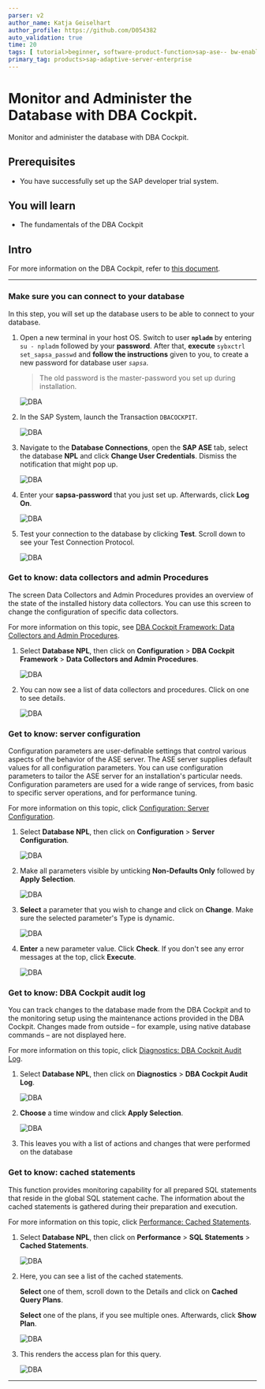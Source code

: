 ```yaml
---
parser: v2
author_name: Katja Geiselhart
author_profile: https://github.com/D054382
auto_validation: true
time: 20
tags: [ tutorial>beginner, software-product-function>sap-ase-- bw-enablement, software-product-function>sap-ase-- erp-enablement, software-product-function>sap-ase-- hadr-enablement]
primary_tag: products>sap-adaptive-server-enterprise
---
```


# Monitor and Administer the Database with DBA Cockpit.
<!-- description --> Monitor and administer the database with DBA Cockpit.

## Prerequisites
 - You have successfully set up the SAP developer trial system.

## You will learn
  - The fundamentals of the DBA Cockpit


## Intro
For more information on the DBA Cockpit, refer to [this document](https://help.sap.com/viewer/52f8de9cc8d44dc39ad7c49299dd9f1f/02/en-US/42cc5d7f19844d20aed0de2ef633908c.html).

---

### Make sure you can connect to your database


In this step, you will set up the database users to be able to connect to your database.


1. Open a new terminal in your host OS. Switch to user **`npladm`** by entering `su - npladm` followed by your **password**. After that, **execute** `sybxctrl set_sapsa_passwd` and **follow the instructions** given to you, to create a new password for database user *`sapsa`*.

    >The old password is the master-password you set up during installation.

    ![DBA](17_dba.png)

2. In the SAP System, launch the Transaction `DBACOCKPIT`.

     ![DBA](01_dba.png)

3. Navigate to the **Database Connections**, open the **SAP ASE** tab, select the database **NPL** and click **Change User Credentials**. Dismiss the notification that might pop up.

      ![DBA](02_dba.png)

4. Enter your **sapsa-password** that you just set up. Afterwards, click **Log On**.

     ![DBA](03_dba.png)

5. Test your connection to the database by clicking **Test**. Scroll down to see your Test Connection Protocol.

    ![DBA](04_dba.png)



### Get to know: data collectors and admin Procedures


The screen Data Collectors and Admin Procedures provides an overview of the state of the installed history data collectors. You can use this screen to change the configuration of specific data collectors.

For more information on this topic, see [DBA Cockpit Framework: Data Collectors and Admin Procedures](https://help.sap.com/viewer/52f8de9cc8d44dc39ad7c49299dd9f1f/02/en-US/f3cd4e520b68d030e10000000a44538d.html).

1. Select **Database NPL**, then click on **Configuration** > **DBA Cockpit Framework** > **Data Collectors and Admin Procedures**.

    ![DBA](05_dba.png)


2. You can now see a list of data collectors and procedures. Click on one to see details.

    ![DBA](12_dba.png)




### Get to know: server configuration


Configuration parameters are user-definable settings that control various aspects of the behavior of the ASE server. The ASE server supplies default values for all configuration parameters. You can use configuration parameters to tailor the ASE server for an installation's particular needs. Configuration parameters are used for a wide range of services, from basic to specific server operations, and for performance tuning.

For more information on this topic, click [Configuration: Server Configuration](https://help.sap.com/viewer/52f8de9cc8d44dc39ad7c49299dd9f1f/02/en-US/d8a94e52c6a4d130e10000000a44538d.html).


1. Select **Database NPL**, then click on **Configuration** > **Server Configuration**.

    ![DBA](08_dba.png)

2. Make all parameters visible by unticking **Non-Defaults Only** followed by **Apply Selection**.

    ![DBA](09_dba.png)

3. **Select** a parameter that you wish to change and click on **Change**. Make sure the selected parameter's Type is dynamic.

    ![DBA](10_dba.png)

4. **Enter** a new parameter value. Click **Check**. If you don't see any error messages at the top, click **Execute**.

    ![DBA](11_dba.png)



### Get to know: DBA Cockpit audit log


You can track changes to the database made from the DBA Cockpit and to the monitoring setup using the maintenance actions provided in the DBA Cockpit. Changes made from outside – for example, using native database commands – are not displayed here.

For more information on this topic, click [Diagnostics: DBA Cockpit Audit Log](https://help.sap.com/viewer/52f8de9cc8d44dc39ad7c49299dd9f1f/02/en-US/6dd84e52c6a4d130e10000000a44538d.html).

1. Select **Database NPL**, then click on **Diagnostics** > **DBA Cockpit Audit Log**.

    ![DBA](14_dba.png)

2. **Choose** a time window and click **Apply Selection**.

    ![DBA](15_dba.png)

3. This leaves you with a list of actions and changes that were performed on the database


### Get to know: cached statements


This function provides monitoring capability for all prepared SQL statements that reside in the global SQL statement cache. The information about the cached statements is gathered during their preparation and execution.

For more information on this topic, click [Performance: Cached Statements](https://help.sap.com/viewer/52f8de9cc8d44dc39ad7c49299dd9f1f/02/en-US/ae3ceb54a93cef05e10000000a4450e5.html).

1. Select **Database NPL**, then click on **Performance** > **SQL Statements** > **Cached Statements**.

    ![DBA](06_dba.png)

2. Here, you can see a list of the cached statements.

    **Select** one of them, scroll down to the Details and click on **Cached Query Plans**.

    **Select** one of the plans, if you see multiple ones. Afterwards, click **Show Plan**.

    ![DBA](07_dba.png)

3. This renders the access plan for this query.

    ![DBA](13_dba.png)






---
